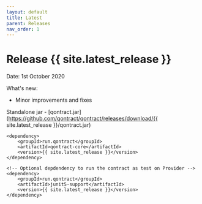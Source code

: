 ```yaml
---
layout: default
title: Latest
parent: Releases
nav_order: 1
---
```


Release {{ site.latest_release }}
=================================

Date: 1st October 2020

What's new:
- Minor improvements and fixes

Standalone jar - [qontract.jar](https://github.com/qontract/qontract/releases/download/{{ site.latest_release }}/qontract.jar)

```
<dependency>
    <groupId>run.qontract</groupId>
    <artifactId>qontract-core</artifactId>
    <version>{{ site.latest_release }}</version>
</dependency>

<!-- Optional depdendency to run the contract as test on Provider -->
<dependency>
    <groupId>run.qontract</groupId>
    <artifactId>junit5-support</artifactId>
    <version>{{ site.latest_release }}</version>
</dependency>
```
